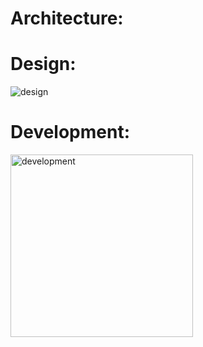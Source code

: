 # Architecture:
# Design:
![design](https://user-images.githubusercontent.com/93932674/154786758-6e798afd-de1a-42c6-b7da-3549fcb37592.png)

# Development:
<img width="292" alt="development" src="https://user-images.githubusercontent.com/93932674/154786840-189ef93f-86c8-404b-b0d0-81db06744017.PNG">


